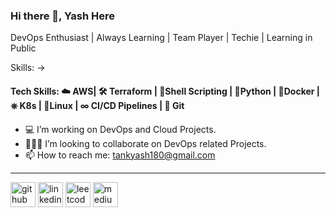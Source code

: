 ### Hi there 👋, Yash Here
DevOps Enthusiast | Always Learning | Team Player | Techie | Learning in Public

Skills: ->

#### Tech Skills: ☁️ AWS|  🛠️ Terraform |  📃Shell Scripting |  🐍Python | 🐳Docker |  ⎈ K8s |  🐧Linux |  ∞ CI/CD Pipelines |  🐙 Git


- 💻 I’m working on DevOps and Cloud Projects. 
- 🧑‍🤝‍🧑 I’m looking to collaborate on DevOps related Projects. 
- 📫 How to reach me: tankyash180@gmail.com

---

[<img src='https://cdn.jsdelivr.net/npm/simple-icons@3.0.1/icons/github.svg' alt='github' height='40'>](https://github.com/Yashtank-git)  [<img src='https://cdn.jsdelivr.net/npm/simple-icons@3.0.1/icons/linkedin.svg' alt='linkedin' height='40'>](https://www.linkedin.com/in/yashtank/) [<img src='https://cdn.jsdelivr.net/npm/simple-icons@3.0.1/icons/leetcode.svg' alt='leetcode' height='40'>](https://leetcode.com/tankyash180/) [<img src='https://github.com/Yashtank-git/Yashtank-git/assets/69433053/184f4faf-d6e9-43a8-89e2-cd0d46ab8758' alt='medium' height='40'>](https://medium.com/@tankyash180) 

